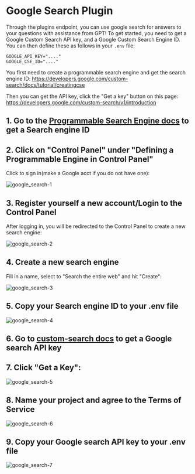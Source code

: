 # Google Search Plugin
Through the plugins endpoint, you can use google search for answers to your questions with assistance from GPT! To get started, you need to get a Google Custom Search API key, and a Google Custom Search Engine ID. You can then define these as follows in your `.env` file:  
```env  
GOOGLE_API_KEY="...."  
GOOGLE_CSE_ID="...."  
```  
  
You first need to create a programmable search engine and get the search engine ID: https://developers.google.com/custom-search/docs/tutorial/creatingcse  
  
Then you can get the API key, click the "Get a key" button on this page: https://developers.google.com/custom-search/v1/introduction  

<!-- You can limit the max price that is charged for a single search request by setting `MAX_SEARCH_PRICE` in your `.env` file. -->


## 1\. Go to the [Programmable Search Engine docs](https://developers.google.com/custom-search/docs/tutorial/creatingcse) to get a Search engine ID



## 2\. Click on "Control Panel" under "Defining a Programmable Engine in Control Panel"


Click to sign in(make a Google acct if you do not have one):

![google_search-1](https://github.com/danny-avila/LibreChat/assets/32828263/51db1a90-c2dc-493c-b32c-821257c27b4e)


## 3\. Register yourself a new account/Login to the Control Panel


After logging in, you will be redirected to the Control Panel to create a new search engine:

![google_search-2](https://github.com/danny-avila/LibreChat/assets/32828263/152cfe7c-4796-49c6-9160-92cddf38f1c8)


## 4\. Create a new search engine


Fill in a name, select to "Search the entire web" and hit "Create":

![google_search-3](https://github.com/danny-avila/LibreChat/assets/32828263/c63441fc-bdb2-4086-bb7a-fcbe3d67aef9)


## 5\. Copy your Search engine ID to your .env file

![google_search-4](https://github.com/danny-avila/LibreChat/assets/32828263/e03b5c79-87e5-4a68-b83e-61faf4f2f718)


## 6\. Go to [custom-search docs](https://developers.google.com/custom-search/v1/introduction) to get a Google search API key


## 7\. Click "Get a Key":

![google_search-5](https://github.com/danny-avila/LibreChat/assets/32828263/2b93a2f9-5ed2-4794-96a8-a114e346a602)


## 8\. Name your project and agree to the Terms of Service

![google_search-6](https://github.com/danny-avila/LibreChat/assets/32828263/82c9c3ef-7363-40cd-a89e-fc45088e4c86)


## 9\. Copy your Google search API key to your .env file

![google_search-7](https://github.com/danny-avila/LibreChat/assets/32828263/8170206a-4ba6-40e3-b20e-bdbac21d6695)
